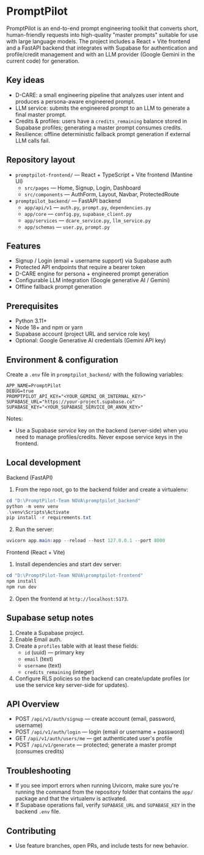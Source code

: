 # PromptPilot

PromptPilot is an end-to-end prompt engineering toolkit that converts short, human-friendly requests into high-quality "master prompts" suitable for use with large language models. The project includes a React + Vite frontend and a FastAPI backend that integrates with Supabase for authentication and profile/credit management and with an LLM provider (Google Gemini in the current code) for generation.

## Key ideas
- D-CARE: a small engineering pipeline that analyzes user intent and produces a persona-aware engineered prompt.
- LLM service: submits the engineered prompt to an LLM to generate a final master prompt.
- Credits & profiles: users have a `credits_remaining` balance stored in Supabase profiles; generating a master prompt consumes credits.
- Resilience: offline deterministic fallback prompt generation if external LLM calls fail.

## Repository layout

- `promptpilot-frontend/` — React + TypeScript + Vite frontend (Mantine UI)
  - `src/pages` — Home, Signup, Login, Dashboard
  - `src/components` — AuthForm, Layout, Navbar, ProtectedRoute
- `promptpilot_backend/` — FastAPI backend
  - `app/api/v1` — `auth.py`, `prompt.py`, `dependencies.py`
  - `app/core` — `config.py`, `supabase_client.py`
  - `app/services` — `dcare_service.py`, `llm_service.py`
  - `app/schemas` — `user.py`, `prompt.py`

## Features

- Signup / Login (email + username support) via Supabase auth
- Protected API endpoints that require a bearer token
- D-CARE engine for persona + engineered prompt generation
- Configurable LLM integration (Google generative AI / Gemini)
- Offline fallback prompt generation

## Prerequisites

- Python 3.11+
- Node 18+ and npm or yarn
- Supabase account (project URL and service role key)
- Optional: Google Generative AI credentials (Gemini API key)

## Environment & configuration

Create a `.env` file in `promptpilot_backend/` with the following variables:

```
APP_NAME=PromptPilot
DEBUG=true
PROMPTPILOT_API_KEY="<YOUR_GEMINI_OR_INTERNAL_KEY>"
SUPABASE_URL="https://your-project.supabase.co"
SUPABASE_KEY="<YOUR_SUPABASE_SERVICE_OR_ANON_KEY>"
```

Notes:
- Use a Supabase _service_ key on the backend (server-side) when you need to manage profiles/credits. Never expose service keys in the frontend.

## Local development

Backend (FastAPI)

1. From the repo root, go to the backend folder and create a virtualenv:

```powershell
cd "D:\PromptPilot-Team NOVA\promptpilot_backend"
python -m venv venv
.\venv\Scripts\Activate
pip install -r requirements.txt
```

2. Run the server:

```powershell
uvicorn app.main:app --reload --host 127.0.0.1 --port 8000
```

Frontend (React + Vite)

1. Install dependencies and start dev server:

```powershell
cd "D:\PromptPilot-Team NOVA\promptpilot-frontend"
npm install
npm run dev
```

2. Open the frontend at `http://localhost:5173`.

## Supabase setup notes

1. Create a Supabase project.
2. Enable Email auth.
3. Create a `profiles` table with at least these fields:
   - `id` (uuid) — primary key
   - `email` (text)
   - `username` (text)
   - `credits_remaining` (integer)
4. Configure RLS policies so the backend can create/update profiles (or use the service key server-side for updates).

## API Overview

- POST `/api/v1/auth/signup` — create account (email, password, username)
- POST `/api/v1/auth/login` — login (email or username + password)
- GET `/api/v1/auth/users/me` — get authenticated user's profile
- POST `/api/v1/generate` — protected; generate a master prompt (consumes credits)

## Troubleshooting

- If you see import errors when running Uvicorn, make sure you're running the command from the repository folder that contains the `app/` package and that the virtualenv is activated.
- If Supabase operations fail, verify `SUPABASE_URL` and `SUPABASE_KEY` in the backend `.env` file.

## Contributing

- Use feature branches, open PRs, and include tests for new behavior.
